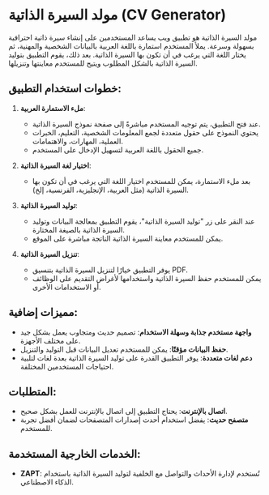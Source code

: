# مولد السيرة الذاتية (CV Generator)

مولد السيرة الذاتية هو تطبيق ويب يساعد المستخدمين على إنشاء سيرة ذاتية احترافية بسهولة وسرعة. يملأ المستخدم استمارة باللغة العربية بالبيانات الشخصية والمهنية، ثم يختار اللغة التي يرغب في أن تكون بها السيرة الذاتية. بعد ذلك، يقوم التطبيق بتوليد السيرة الذاتية بالشكل المطلوب ويتيح للمستخدم معاينتها وتنزيلها.

## خطوات استخدام التطبيق:

1. **ملء الاستمارة العربية**:
   - عند فتح التطبيق، يتم توجيه المستخدم مباشرةً إلى صفحة نموذج السيرة الذاتية.
   - يحتوي النموذج على حقول متعددة لجمع المعلومات الشخصية، التعليم، الخبرات العملية، المهارات، والاهتمامات.
   - جميع الحقول باللغة العربية لتسهيل الإدخال على المستخدم.

2. **اختيار لغة السيرة الذاتية**:
   - بعد ملء الاستمارة، يمكن للمستخدم اختيار اللغة التي يرغب في أن تكون بها السيرة الذاتية (مثل العربية، الإنجليزية، الفرنسية، إلخ).

3. **توليد السيرة الذاتية**:
   - عند النقر على زر "توليد السيرة الذاتية"، يقوم التطبيق بمعالجة البيانات وتوليد السيرة الذاتية بالصيغة المختارة.
   - يمكن للمستخدم معاينة السيرة الذاتية الناتجة مباشرة على الموقع.

4. **تنزيل السيرة الذاتية**:
   - يوفر التطبيق خيارًا لتنزيل السيرة الذاتية بتنسيق PDF.
   - يمكن للمستخدم حفظ السيرة الذاتية واستخدامها لأغراض التقديم على الوظائف أو الاستخدامات الأخرى.

## مميزات إضافية:

- **واجهة مستخدم جذابة وسهلة الاستخدام**: تصميم حديث ومتجاوب يعمل بشكل جيد على مختلف الأجهزة.
- **حفظ البيانات مؤقتًا**: يمكن للمستخدم تعديل البيانات قبل التوليد والتنزيل.
- **دعم لغات متعددة**: يوفر التطبيق القدرة على توليد السيرة الذاتية بعدة لغات لتلبية احتياجات المستخدمين المختلفة.

## المتطلبات:

- **اتصال بالإنترنت**: يحتاج التطبيق إلى اتصال بالإنترنت للعمل بشكل صحيح.
- **متصفح حديث**: يفضل استخدام أحدث إصدارات المتصفحات لضمان أفضل تجربة للمستخدم.

## الخدمات الخارجية المستخدمة:

- **ZAPT**: تُستخدم لإدارة الأحداث والتواصل مع الخلفية لتوليد السيرة الذاتية باستخدام الذكاء الاصطناعي.
